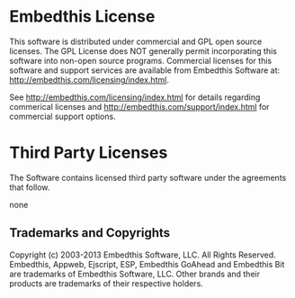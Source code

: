 Embedthis License
===

This software is distributed under commercial and GPL open source licenses. The GPL License does NOT generally permit
incorporating this software into non-open source programs. Commercial licenses for this software and support services are
available from Embedthis Software at: http://embedthis.com/licensing/index.html.

See http://embedthis.com/licensing/index.html for details regarding commerical licenses and
http://embedthis.com/support/index.html for commercial support options.

Third Party Licenses
===

The Software contains licensed third party software under the agreements that follow.

none

Trademarks and Copyrights
---
Copyright (c) 2003-2013 Embedthis Software, LLC. All Rights Reserved.
Embedthis, Appweb, Ejscript, ESP, Embedthis GoAhead and Embedthis Bit are trademarks of Embedthis Software, LLC. 
Other brands and their products are trademarks of their respective holders.
